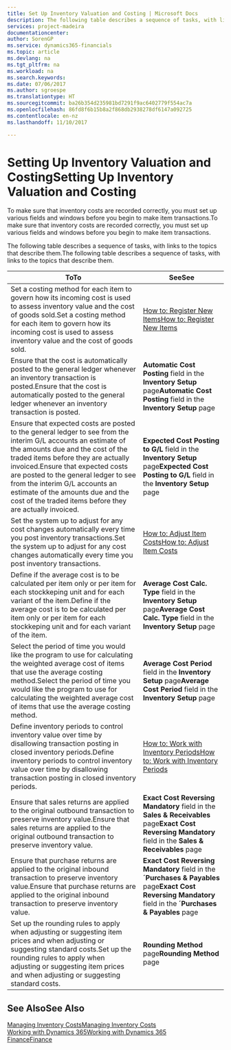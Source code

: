 ```yaml
---
title: Set Up Inventory Valuation and Costing | Microsoft Docs
description: The following table describes a sequence of tasks, with links to the topics that describe them.
services: project-madeira
documentationcenter: 
author: SorenGP
ms.service: dynamics365-financials
ms.topic: article
ms.devlang: na
ms.tgt_pltfrm: na
ms.workload: na
ms.search.keywords: 
ms.date: 07/06/2017
ms.author: sgroespe
ms.translationtype: HT
ms.sourcegitcommit: ba26b354d235981bd7291f9ac6402779f554ac7a
ms.openlocfilehash: 86fd8f6b15b8a2f868db2938278df6147a092725
ms.contentlocale: en-nz
ms.lasthandoff: 11/10/2017

---
```

# <a name="setting-up-inventory-valuation-and-costing"></a><span data-ttu-id="0fc72-103">Setting Up Inventory Valuation and Costing</span><span class="sxs-lookup"><span data-stu-id="0fc72-103">Setting Up Inventory Valuation and Costing</span></span>
<span data-ttu-id="0fc72-104">To make sure that inventory costs are recorded correctly, you must set up various fields and windows before you begin to make item transactions.</span><span class="sxs-lookup"><span data-stu-id="0fc72-104">To make sure that inventory costs are recorded correctly, you must set up various fields and windows before you begin to make item transactions.</span></span>

<span data-ttu-id="0fc72-105">The following table describes a sequence of tasks, with links to the topics that describe them.</span><span class="sxs-lookup"><span data-stu-id="0fc72-105">The following table describes a sequence of tasks, with links to the topics that describe them.</span></span>

|<span data-ttu-id="0fc72-106">**To**</span><span class="sxs-lookup"><span data-stu-id="0fc72-106">**To**</span></span>|<span data-ttu-id="0fc72-107">**See**</span><span class="sxs-lookup"><span data-stu-id="0fc72-107">**See**</span></span>|  
|------------|-------------|  
|<span data-ttu-id="0fc72-108">Set a costing method for each item to govern how its incoming cost is used to assess inventory value and the cost of goods sold.</span><span class="sxs-lookup"><span data-stu-id="0fc72-108">Set a costing method for each item to govern how its incoming cost is used to assess inventory value and the cost of goods sold.</span></span>|[<span data-ttu-id="0fc72-109">How to: Register New Items</span><span class="sxs-lookup"><span data-stu-id="0fc72-109">How to: Register New Items</span></span>](inventory-how-register-new-items.md)|  
|<span data-ttu-id="0fc72-110">Ensure that the cost is automatically posted to the general ledger whenever an inventory transaction is posted.</span><span class="sxs-lookup"><span data-stu-id="0fc72-110">Ensure that the cost is automatically posted to the general ledger whenever an inventory transaction is posted.</span></span>|<span data-ttu-id="0fc72-111">**Automatic Cost Posting** field in the **Inventory Setup** page</span><span class="sxs-lookup"><span data-stu-id="0fc72-111">**Automatic Cost Posting** field in the **Inventory Setup** page</span></span>|  
|<span data-ttu-id="0fc72-112">Ensure that expected costs are posted to the general ledger to see from the interim G/L accounts an estimate of the amounts due and the cost of the traded items before they are actually invoiced.</span><span class="sxs-lookup"><span data-stu-id="0fc72-112">Ensure that expected costs are posted to the general ledger to see from the interim G/L accounts an estimate of the amounts due and the cost of the traded items before they are actually invoiced.</span></span>|<span data-ttu-id="0fc72-113">**Expected Cost Posting to G/L** field in the **Inventory Setup** page</span><span class="sxs-lookup"><span data-stu-id="0fc72-113">**Expected Cost Posting to G/L** field in the **Inventory Setup** page</span></span>|  
|<span data-ttu-id="0fc72-114">Set the system up to adjust for any cost changes automatically every time you post inventory transactions.</span><span class="sxs-lookup"><span data-stu-id="0fc72-114">Set the system up to adjust for any cost changes automatically every time you post inventory transactions.</span></span>|[<span data-ttu-id="0fc72-115">How to: Adjust Item Costs</span><span class="sxs-lookup"><span data-stu-id="0fc72-115">How to: Adjust Item Costs</span></span>](inventory-how-adjust-item-costs.md)|  
|<span data-ttu-id="0fc72-116">Define if the average cost is to be calculated per item only or per item for each stockkeping unit and for each variant of the item.</span><span class="sxs-lookup"><span data-stu-id="0fc72-116">Define if the average cost is to be calculated per item only or per item for each stockkeping unit and for each variant of the item.</span></span>|<span data-ttu-id="0fc72-117">**Average Cost Calc. Type** field in the **Inventory Setup** page</span><span class="sxs-lookup"><span data-stu-id="0fc72-117">**Average Cost Calc. Type** field in the **Inventory Setup** page</span></span>|  
|<span data-ttu-id="0fc72-118">Select the period of time you would like the program to use for calculating the weighted average cost of items that use the average costing method.</span><span class="sxs-lookup"><span data-stu-id="0fc72-118">Select the period of time you would like the program to use for calculating the weighted average cost of items that use the average costing method.</span></span>|<span data-ttu-id="0fc72-119">**Average Cost Period** field in the **Inventory Setup** page</span><span class="sxs-lookup"><span data-stu-id="0fc72-119">**Average Cost Period** field in the **Inventory Setup** page</span></span>|  
|<span data-ttu-id="0fc72-120">Define inventory periods to control inventory value over time by disallowing transaction posting in closed inventory periods.</span><span class="sxs-lookup"><span data-stu-id="0fc72-120">Define inventory periods to control inventory value over time by disallowing transaction posting in closed inventory periods.</span></span>|[<span data-ttu-id="0fc72-121">How to: Work with Inventory Periods</span><span class="sxs-lookup"><span data-stu-id="0fc72-121">How to: Work with Inventory Periods</span></span>](finance-how-to-work-with-inventory-periods.md)|  
|<span data-ttu-id="0fc72-122">Ensure that sales returns are applied to the original outbound transaction to preserve inventory value.</span><span class="sxs-lookup"><span data-stu-id="0fc72-122">Ensure that sales returns are applied to the original outbound transaction to preserve inventory value.</span></span>|<span data-ttu-id="0fc72-123">**Exact Cost Reversing Mandatory** field in the **Sales & Receivables** page</span><span class="sxs-lookup"><span data-stu-id="0fc72-123">**Exact Cost Reversing Mandatory** field in the **Sales & Receivables** page</span></span>|  
|<span data-ttu-id="0fc72-124">Ensure that purchase returns are applied to the original inbound transaction to preserve inventory value.</span><span class="sxs-lookup"><span data-stu-id="0fc72-124">Ensure that purchase returns are applied to the original inbound transaction to preserve inventory value.</span></span>|<span data-ttu-id="0fc72-125">**Exact Cost Reversing Mandatory** field in the **´Purchases & Payables** page</span><span class="sxs-lookup"><span data-stu-id="0fc72-125">**Exact Cost Reversing Mandatory** field in the **´Purchases & Payables** page</span></span>|
|<span data-ttu-id="0fc72-126">Set up the rounding rules to apply when adjusting or suggesting item prices and when adjusting or suggesting standard costs.</span><span class="sxs-lookup"><span data-stu-id="0fc72-126">Set up the rounding rules to apply when adjusting or suggesting item prices and when adjusting or suggesting standard costs.</span></span>|<span data-ttu-id="0fc72-127">**Rounding Method** page</span><span class="sxs-lookup"><span data-stu-id="0fc72-127">**Rounding Method** page</span></span>|  

## <a name="see-also"></a><span data-ttu-id="0fc72-128">See Also</span><span class="sxs-lookup"><span data-stu-id="0fc72-128">See Also</span></span>  
[<span data-ttu-id="0fc72-129">Managing Inventory Costs</span><span class="sxs-lookup"><span data-stu-id="0fc72-129">Managing Inventory Costs</span></span>](finance-manage-inventory-costs.md)  
[<span data-ttu-id="0fc72-130">Working with Dynamics 365</span><span class="sxs-lookup"><span data-stu-id="0fc72-130">Working with Dynamics 365</span></span>](ui-work-product.md)  
[<span data-ttu-id="0fc72-131">Finance</span><span class="sxs-lookup"><span data-stu-id="0fc72-131">Finance</span></span>](finance.md)  

